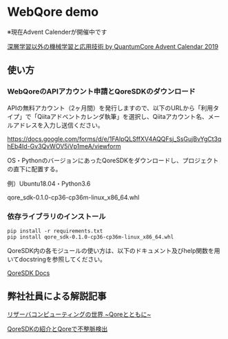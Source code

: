 # WebQore demo

※現在Advent Calenderが開催中です

[深層学習以外の機械学習と応用技術 by QuantumCore Advent Calendar 2019](https://qiita.com/advent-calendar/2019/quantumcore_reservoir)

## 使い方

### WebQoreのAPIアカウント申請とQoreSDKのダウンロード

APIの無料アカウント（2ヶ月間）を発行しますので、以下のURLから「利用タイプ」で「Qiitaアドベントカレンダ執筆」を選択し、Qiitaアカウント名、メールアドレスを入力し送信ください。

https://docs.google.com/forms/d/e/1FAIpQLSffXV4AQQFsj_SsGujBvYgCt3qhEb4Id-Gv3QvWOV5iVp1meA/viewform

OS・PythonのバージョンにあったQoreSDKをダウンロードし、プロジェクトの直下に配置する。

例）Ubuntu18.04・Python3.6

qore_sdk-0.1.0-cp36-cp36m-linux_x86_64.whl 

### 依存ライブラリのインストール

```
pip install -r requirements.txt
pip install qore_sdk-0.1.0-cp36-cp36m-linux_x86_64.whl
```

QoreSDK内の各モジュールの使い方は、以下のドキュメント及びhelp関数を用いてdocstringを参照してください。

[QoreSDK Docs](https://qcore-info.github.io/advent-calendar-2019/)

## 弊社社員による解説記事
[リザーバコンピューティングの世界 \~Qoreとともに\~](https://qiita.com/ryoppippi/items/f607c8828238094eade0)

[QoreSDKの紹介とQoreで不整脈検出](https://qiita.com/sk1010k/items/d8ca3332e6a1f1f939a1)

